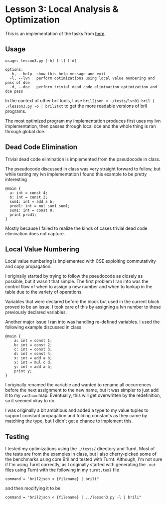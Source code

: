 # Lesson 3: Local Analysis & Optimization

This is an implementation of the tasks from [here](https://www.cs.cornell.edu/courses/cs6120/2022sp/lesson/3/#tasks).
## Usage
```
usage: lesson3.py [-h] [-l] [-d]

options:
  -h, --help  show this help message and exit
  -l, --lvn   perform optimizations using local value numbering and pass of dce
  -d, --dce   perform trivial dead code elimination optimization and dce pass
```

In the context of other bril tools, I use `bril2json < ./tests/lvn01.bril | ./lesson3.py -o | bril2txt` to get the more readable versions of bril programs.

The most optimized program my implementation produces first uses my lvn implementation, then passes through local dce and the whole thing is ran through global dce.

## Dead Code Elimination
Trivial dead code elimination is implemented from the pseudocode in class.

The pseudocode discussed in class was very straight forward to follow, but while testing my lvn implementation I found this example to be pretty interesting
```
@main {
  a: int = const 4;
  b: int = const 2;
  sum1: int = add a b;
  prod1: int = mul sum1 sum1;
  sum1: int = const 0;
  print prod1;
}
```
Mostly because I failed to realize the kinds of cases trivial dead code elimination does not capture. 

## Local Value Numbering
Local value numbering is implemented with CSE exploiting commutativity and copy propagation.

I originally started by trying to follow the pseudocode as closely as possible, but it wasn't that simple. The first problem I ran into was the control flow of when to assign a new number and when to lookup in the table due to the variety of operations.

Variables that were declared before the block but used in the current block proved to be an issue. I took care of this by assigning a lvn number to these previously declared variables. 

Another major issue I ran into was handling re-defined variables. I used the following example discussed in class
```
@main {
    a: int = const 1;
    b: int = const 2;
    c: int = const 3;
    d: int = const 4;
    x: int = add a b;
    x: int = mul c d;
    y: int = add a b;
    print y;
}
```
I originally renamed the variable and wanted to rename all occurrences before the next assignment to the new name, but it was simpler to just add it to my `var2num` map. Eventually, this will get overwritten by the redefinition, so it seemed okay to do.

I was originally a bit ambitious and added a type to my value tuples to support constant propagation and folding constants as they came by matching the type, but I didn't get a chance to implement this.

## Testing
I tested my optimizations using the `./tests/` directory and Turnt. Most of the tests are from the examples in class, but I also cherry-picked some of the benchmarks using core Bril and tested with Turnt. Although, I'm not sure if I'm using Turnt correctly, as I originally started with generating the `.out` files using Turnt with the following in my `turnt.toml` file
```
command = "bril2json < {filename} | brili"
```
and then modifying it to be 
```
command = "bril2json < {filename} | ../lesson3.py -l | brili"